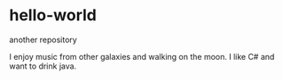 # hello-world
another repository

I enjoy music from other galaxies and walking on the moon.
I like C# and want to drink java.
